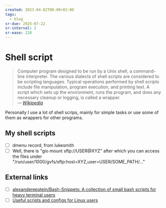 ```yaml
---
created: 2023-04-02T00:00+03:00
tags:
  - blog
sr-due: 2025-07-22
sr-interval: 2
sr-ease: 228
---
```


# Shell script

> Computer program designed to be run by a Unix shell, a command-line interpreter. The various dialects of shell scripts are considered to be scripting languages. Typical operations performed by shell scripts include file manipulation, program execution, and printing text. A script which sets up the environment, runs the program, and does any necessary cleanup or logging, is called a wrapper.\
> — <cite>[Wikipedia](https://en.wikipedia.org/wiki/Shell_script)</cite>

Personally I use a lot of shell scrips, mainly for simple tasks or use some of them as wrappers for other programs.

## My shell scripts

- [ ] dmenu record, from lukesmith
- [ ] Well, there is "gio mount sftp://USER@XYZ" after which you can access the files under "/run/user/1000/gvfs/sftp:host=XYZ,user=USER/SOME_PATH/…"

## External links

- [ ] [alexanderepstein/Bash-Snippets: A collection of small bash scripts for heavy terminal users](https://github.com/alexanderepstein/Bash-Snippets)
- [ ] [Useful scripts and configs for Linux users](https://github.com/dmi3/bin)
